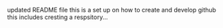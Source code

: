 updated README file this is a set up on how to create and develop github
this includes cresting a respsitory...
